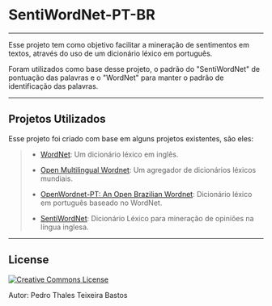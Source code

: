 # SentiWordNet-PT-BR
--------------------

Esse projeto tem como objetivo facilitar a mineração de sentimentos em textos, através do uso de um dicionário léxico em português. 

Foram utilizados como base desse projeto, o padrão do "SentiWordNet" de pontuação das palavras e o  "WordNet" para manter o padrão de identificação das palavras.

------------------
## Projetos Utilizados

Esse projeto foi criado com base em alguns projetos existentes, são eles:
	
> 
> - [WordNet](http://wordnet.princeton.edu/): Um dicionário léxico em inglês.
> 
> -  [Open Multilingual Wordnet](http://compling.hss.ntu.edu.sg/omw/index.html): Um agregador de dicionários léxicos mundiais.
> 
> -  [OpenWordnet-PT: An Open Brazilian Wordnet](https://github.com/own-pt/openWordnet-PT): Dicionário léxico em português baseado no WordNet.
> 
> -  [SentiWordNet](http://sentiwordnet.isti.cnr.it/): Dicionário Léxico para mineração de opiniões na língua inglesa.

---

## License

<p><a rel="license" href="http://creativecommons.org/licenses/by/4.0/"><img alt="Creative Commons License" style="border-width:0" src="http://i.creativecommons.org/l/by/4.0/88x31.png" /></a><br />


Autor: Pedro Thales Teixeira Bastos

